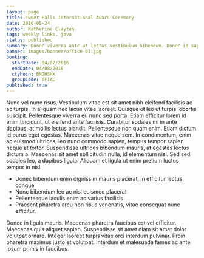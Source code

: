 ```yaml
---
layout: page
title: Twoer Falls International Award Ceremony
date: 2016-05-24
author: Katherine Clayton
tags: weekly links, java
status: published
summary: Donec viverra ante ut lectus vestibulum bibendum. Donec id sapien.
banner: images/banner/office-01.jpg
booking:
  startDate: 04/07/2016
  endDate: 04/08/2016
  ctyhocn: BNGHSHX
  groupCode: TFIAC
published: true
---
```

Nunc vel nunc risus. Vestibulum vitae est sit amet nibh eleifend facilisis ac ac turpis. In aliquam nec lacus vitae laoreet. Quisque et leo ut turpis lobortis suscipit. Pellentesque viverra eu nunc sed porta. Etiam efficitur lorem id enim tincidunt, ut eleifend ante facilisis. Curabitur sodales mi in ante dapibus, at mollis lectus blandit. Pellentesque non quam enim.
Etiam dictum id purus eget egestas. Maecenas vitae neque sem. In condimentum, enim ac euismod ultrices, leo nunc commodo sapien, tempus tempor sapien neque at tortor. Suspendisse ultrices bibendum mauris, at egestas lectus dictum a. Maecenas sit amet sollicitudin nulla, id elementum nisl. Sed sed sodales leo, a dapibus ligula. Aliquam et ligula ut enim pretium luctus tempor in nisl.

* Donec bibendum enim dignissim mauris placerat, in efficitur lectus congue
* Nunc bibendum leo ac nisl euismod placerat
* Pellentesque iaculis enim ac varius facilisis
* Praesent pharetra arcu non risus venenatis, vitae consequat nunc efficitur.

Donec in ligula mauris. Maecenas pharetra faucibus est vel efficitur. Maecenas quis aliquet sapien. Suspendisse sit amet diam sit amet dolor volutpat ornare. Integer laoreet turpis vitae orci interdum pulvinar. Proin pharetra maximus justo et volutpat. Interdum et malesuada fames ac ante ipsum primis in faucibus.
